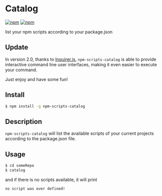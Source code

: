 # Catalog

[![npm](https://img.shields.io/npm/dt/npm-scripts-catalog.svg)](https://www.npmjs.com/package/npm-scripts-catalog)
[![npm](https://img.shields.io/npm/v/npm-scripts-catalog.svg)](https://www.npmjs.com/package/npm-scripts-catalog)

list your npm scripts according to your package.json

## Update

In version 2.0, thanks to [Inquirer.js](https://github.com/SBoudrias/Inquirer.js), `npm-scripts-catalog` is able to provide interactive command line user interfaces, making it even easier to execute your command.

Just enjoy and have some fun!

## Install

``` sh
$ npm install -g npm-scripts-catalog
```

## Description

`npm-scripts-catalog` will list the available scripts of your current projects according to the package.json file.

## Usage

``` sh
$ cd someRepo
$ catalog
```

and if there is no scripts available, it will print 

``` sh
no script was ever defined!
```